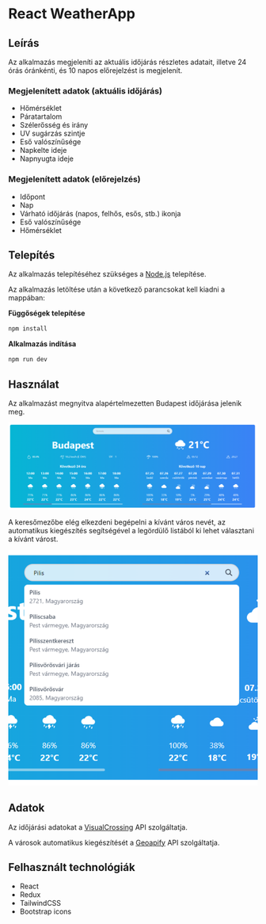 # React WeatherApp

## Leírás

Az alkalmazás megjeleníti az aktuális időjárás részletes adatait, illetve 24 órás óránkénti, és 10 napos előrejelzést is megjelenít.

### Megjelenített adatok (aktuális időjárás)

- Hőmérséklet
- Páratartalom
- Szélerősség és irány
- UV sugárzás szintje
- Eső valószínűsége
- Napkelte ideje
- Napnyugta ideje

### Megjelenített adatok (előrejelzés)

- Időpont
- Nap
- Várható időjárás (napos, felhős, esős, stb.) ikonja
- Eső valószínűsége
- Hőmérséklet

## Telepítés

Az alkalmazás telepítéséhez szükséges a [Node.js](https://nodejs.org/en/) telepítése.

Az alkalmazás letöltése után a következő parancsokat kell kiadni a mappában:

**Függőségek telepítése**

```bash
npm install
```

**Alkalmazás indítása**

```bash
npm run dev
```

## Használat

Az alkalmazást megnyitva alapértelmezetten Budapest időjárása jelenik meg.

![alapértelmezett](./media/sh-weather.PNG)

A keresőmezőbe elég elkezdeni begépelni a kívánt város nevét, az automatikus kiegészítés segítségével a legördülő listából ki lehet választani a kívánt várost.

![keresés](./media/sh-search.PNG)

## Adatok

Az időjárási adatokat a [VisualCrossing](https://www.visualcrossing.com/weather-api) API szolgáltatja.

A városok automatikus kiegészítését a [Geoapify](https://www.geoapify.com/geocoding-api) API szolgáltatja.

## Felhasznált technológiák

- React
- Redux
- TailwindCSS
- Bootstrap icons
